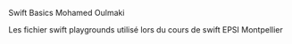 Swift Basics
Mohamed Oulmaki


Les fichier swift playgrounds utilisé lors du cours de swift EPSI Montpellier 
